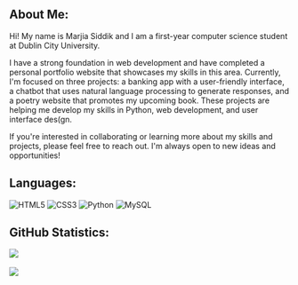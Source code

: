 ## About Me:
Hi! My name is Marjia Siddik and I am a first-year computer science student at Dublin City University.<br>

I have a strong foundation in web development and have completed a personal portfolio website that showcases my skills in this area. Currently, I'm focused on three projects: a banking app with a user-friendly interface, a chatbot that uses natural language processing to generate responses, and a poetry website that promotes my upcoming book. These projects are helping me develop my skills in Python, web development, and user interface des(gn.<br>

If you're interested in collaborating or learning more about my skills and projects, please feel free to reach out. I'm always open to new ideas and opportunities!<br>

## Languages:
![HTML5](https://img.shields.io/badge/html5-%23E34F26.svg?style=for-the-badge&logo=html5&logoColor=white) 
![CSS3](https://img.shields.io/badge/css3-%231572B6.svg?style=for-the-badge&logo=css3&logoColor=white)
![Python](https://img.shields.io/badge/python-3670A0?style=for-the-badge&logo=python&logoColor=ffdd54) 
![MySQL](https://img.shields.io/badge/MySQL-005C84?style=for-the-badge&logo=mysql&logoColor=white)

## GitHub Statistics:
![](https://github-readme-stats.vercel.app/api?username=marjiasdk&theme=maroongold&hide_border=false&include_all_commits=false&count_private=false)<br/><br>
![](https://github-readme-streak-stats.herokuapp.com/?user=marjiasdk&theme=maroongold&hide_border=false)<br/>
